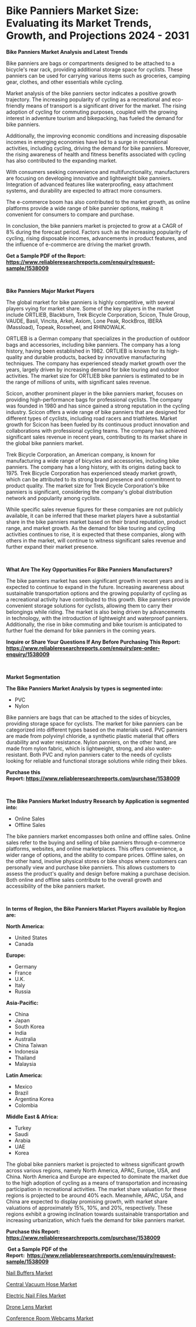 <p><h1>Bike Panniers Market Size: Evaluating its Market Trends, Growth, and Projections 2024 - 2031</h1></p><p><strong>Bike Panniers Market Analysis and Latest Trends</strong></p>
<p><p>Bike panniers are bags or compartments designed to be attached to a bicycle's rear rack, providing additional storage space for cyclists. These panniers can be used for carrying various items such as groceries, camping gear, clothes, and other essentials while cycling.</p><p>Market analysis of the bike panniers sector indicates a positive growth trajectory. The increasing popularity of cycling as a recreational and eco-friendly means of transport is a significant driver for the market. The rising adoption of cycling for commuting purposes, coupled with the growing interest in adventure tourism and bikepacking, has fueled the demand for bike panniers.</p><p>Additionally, the improving economic conditions and increasing disposable incomes in emerging economies have led to a surge in recreational activities, including cycling, driving the demand for bike panniers. Moreover, the rising awareness of health and fitness benefits associated with cycling has also contributed to the expanding market.</p><p>With consumers seeking convenience and multifunctionality, manufacturers are focusing on developing innovative and lightweight bike panniers. Integration of advanced features like waterproofing, easy attachment systems, and durability are expected to attract more consumers.</p><p>The e-commerce boom has also contributed to the market growth, as online platforms provide a wide range of bike pannier options, making it convenient for consumers to compare and purchase.</p><p>In conclusion, the bike panniers market is projected to grow at a CAGR of 8% during the forecast period. Factors such as the increasing popularity of cycling, rising disposable incomes, advancements in product features, and the influence of e-commerce are driving the market growth.</p></p>
<p><strong>Get a Sample PDF of the Report:&nbsp; <a href="https://www.reliableresearchreports.com/enquiry/request-sample/1538009">https://www.reliableresearchreports.com/enquiry/request-sample/1538009</a></strong></p>
<p>&nbsp;</p>
<p><strong>Bike Panniers Major Market Players</strong></p>
<p><p>The global market for bike panniers is highly competitive, with several players vying for market share. Some of the key players in the market include ORTLIEB, Blackburn, Trek Bicycle Corporation, Scicon, Thule Group, VAUDE, Basil, Vincita, Arkel, Axiom, Lone Peak, RockBros, IBERA (Massload), Topeak, Roswheel, and RHINOWALK.</p><p>ORTLIEB is a German company that specializes in the production of outdoor bags and accessories, including bike panniers. The company has a long history, having been established in 1982. ORTLIEB is known for its high-quality and durable products, backed by innovative manufacturing techniques. The company has experienced steady market growth over the years, largely driven by increasing demand for bike touring and outdoor activities. The market size for ORTLIEB bike panniers is estimated to be in the range of millions of units, with significant sales revenue.</p><p>Scicon, another prominent player in the bike panniers market, focuses on providing high-performance bags for professional cyclists. The company was founded in 1980 and has since gained a strong reputation in the cycling industry. Scicon offers a wide range of bike panniers that are designed for different types of cyclists, including road racers and triathletes. Market growth for Scicon has been fueled by its continuous product innovation and collaborations with professional cycling teams. The company has achieved significant sales revenue in recent years, contributing to its market share in the global bike panniers market.</p><p>Trek Bicycle Corporation, an American company, is known for manufacturing a wide range of bicycles and accessories, including bike panniers. The company has a long history, with its origins dating back to 1975. Trek Bicycle Corporation has experienced steady market growth, which can be attributed to its strong brand presence and commitment to product quality. The market size for Trek Bicycle Corporation's bike panniers is significant, considering the company's global distribution network and popularity among cyclists.</p><p>While specific sales revenue figures for these companies are not publicly available, it can be inferred that these market players have a substantial share in the bike panniers market based on their brand reputation, product range, and market growth. As the demand for bike touring and cycling activities continues to rise, it is expected that these companies, along with others in the market, will continue to witness significant sales revenue and further expand their market presence.</p></p>
<p>&nbsp;</p>
<p><strong>What Are The Key Opportunities For Bike Panniers Manufacturers?</strong></p>
<p><p>The bike panniers market has seen significant growth in recent years and is expected to continue to expand in the future. Increasing awareness about sustainable transportation options and the growing popularity of cycling as a recreational activity have contributed to this growth. Bike panniers provide convenient storage solutions for cyclists, allowing them to carry their belongings while riding. The market is also being driven by advancements in technology, with the introduction of lightweight and waterproof panniers. Additionally, the rise in bike commuting and bike tourism is anticipated to further fuel the demand for bike panniers in the coming years.</p></p>
<p><strong>Inquire or Share Your Questions If Any Before Purchasing This Report: <a href="https://www.reliableresearchreports.com/enquiry/pre-order-enquiry/1538009">https://www.reliableresearchreports.com/enquiry/pre-order-enquiry/1538009</a></strong></p>
<p>&nbsp;</p>
<p><strong>Market Segmentation</strong></p>
<p><strong>The Bike Panniers Market Analysis by types is segmented into:</strong></p>
<p><ul><li>PVC</li><li>Nylon</li></ul></p>
<p><p>Bike panniers are bags that can be attached to the sides of bicycles, providing storage space for cyclists. The market for bike panniers can be categorized into different types based on the materials used. PVC panniers are made from polyvinyl chloride, a synthetic plastic material that offers durability and water resistance. Nylon panniers, on the other hand, are made from nylon fabric, which is lightweight, strong, and also water-resistant. Both PVC and nylon panniers cater to the needs of cyclists looking for reliable and functional storage solutions while riding their bikes.</p></p>
<p><strong>Purchase this Report:&nbsp;<a href="https://www.reliableresearchreports.com/purchase/1538009">https://www.reliableresearchreports.com/purchase/1538009</a></strong></p>
<p>&nbsp;</p>
<p><strong>The Bike Panniers Market Industry Research by Application is segmented into:</strong></p>
<p><ul><li>Online Sales</li><li>Offline Sales</li></ul></p>
<p><p>The bike panniers market encompasses both online and offline sales. Online sales refer to the buying and selling of bike panniers through e-commerce platforms, websites, and online marketplaces. This offers convenience, a wider range of options, and the ability to compare prices. Offline sales, on the other hand, involve physical stores or bike shops where customers can personally view and purchase bike panniers. This allows customers to assess the product's quality and design before making a purchase decision. Both online and offline sales contribute to the overall growth and accessibility of the bike panniers market.</p></p>
<p>&nbsp;</p>
<p><strong>In terms of Region, the Bike Panniers Market Players available by Region are:</strong></p>
<p>
    <p> <strong> North America: </strong>
        <ul>
            <li>United States</li>
            <li>Canada</li>
        </ul>
        </p> 
    <p> <strong> Europe: </strong>
        <ul>
            <li>Germany</li>
            <li>France</li>
            <li>U.K.</li>
            <li>Italy</li>
            <li>Russia</li>
        </ul>
        </p> 
    <p> <strong> Asia-Pacific: </strong>
        <ul>
            <li>China</li>
            <li>Japan</li>
            <li>South Korea</li>
            <li>India</li>
            <li>Australia</li>
            <li>China Taiwan</li>
            <li>Indonesia</li>
            <li>Thailand</li>
            <li>Malaysia</li>
        </ul>
        </p> 
    <p> <strong> Latin America: </strong>
        <ul>
            <li>Mexico</li>
            <li>Brazil</li>
            <li>Argentina Korea</li>
            <li>Colombia</li>
        </ul>
        </p> 
    <p> <strong> Middle East & Africa: </strong>
        <ul>
            <li>Turkey</li>
            <li>Saudi</li>
            <li>Arabia</li>
            <li>UAE</li>
            <li>Korea</li>
        </ul>
    </p>
    </p>
<p><p>The global bike panniers market is projected to witness significant growth across various regions, namely North America, APAC, Europe, USA, and China. North America and Europe are expected to dominate the market due to the high adoption of cycling as a means of transportation and increasing participation in recreational activities. The market share valuation for these regions is projected to be around 40% each. Meanwhile, APAC, USA, and China are expected to display promising growth, with market share valuations of approximately 15%, 10%, and 20%, respectively. These regions exhibit a growing inclination towards sustainable transportation and increasing urbanization, which fuels the demand for bike panniers market.</p></p>
<p><strong>Purchase this Report: <a href="https://www.reliableresearchreports.com/purchase/1538009">https://www.reliableresearchreports.com/purchase/1538009</a></strong></p>
<p>&nbsp;<strong>Get a Sample PDF of the Report:&nbsp;&nbsp;<a href="https://www.reliableresearchreports.com/enquiry/request-sample/1538009">https://www.reliableresearchreports.com/enquiry/request-sample/1538009</a></strong></p>
<p><strong></strong></p>
<p><p><a href="https://github.com/angelajermaine/Market-Research-Report-List-1/blob/main/nail-buffers-market.md">Nail Buffers Market</a></p><p><a href="https://github.com/lylyparadise/Market-Research-Report-List-1/blob/main/central-vacuum-hose-market.md">Central Vacuum Hose Market</a></p><p><a href="https://github.com/bmorecock/Market-Research-Report-List-1/blob/main/electric-nail-files-market.md">Electric Nail Files Market</a></p><p><a href="https://github.com/mauripalmi/Market-Research-Report-List-1/blob/main/drone-lens-market.md">Drone Lens Market</a></p><p><a href="https://github.com/globismark/Market-Research-Report-List-1/blob/main/conference-room-webcams-market.md">Conference Room Webcams Market</a></p></p>